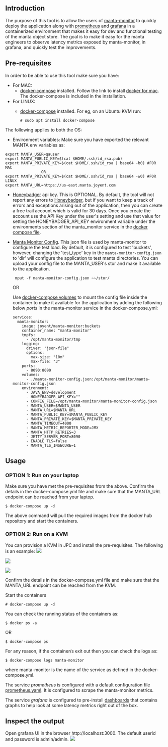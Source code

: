 ## Introduction

The purpose of this tool is to allow the users of [manta-monitor](https://github.com/joyent/manta-monitor)
to quickly deploy the application along with [prometheus](https://prometheus.io/docs/introduction/overview/)
and [grafana](https://grafana.com/docs/guides/getting_started/) in a containerized environment
that makes it easy for dev and functional testing of the manta object store.
The goal is to make it easy for the manta engineers to observe latency metrics
exposed by manta-monitor, in grafana, and quickly test the improvements.

## Pre-requisites
In order to be able to use this tool make sure you have:
* For MAC:
    * [docker-compose](https://docs.docker.com/compose/install/) installed. Follow the link to install [docker for mac](https://docs.docker.com/docker-for-mac/install/).
      The docker-compose is included in the installation.
* For LINUX:
    * [docker-compose](https://docs.docker.com/compose/install/) installed. 
      For eg, on an Ubuntu KVM run:
      
      ``` # sudo apt install docker-compose ```
      
The following applies to both the OS:
* Environment variables: Make sure you have exported the relevant MANTA env variables as:

``` 
export MANTA_USER=qauser
export MANTA_PUBLIC_KEY=$(cat $HOME/.ssh/id_rsa.pub)
export MANTA_PRIVATE_KEY=$(cat $HOME/.ssh/id_rsa | base64 -b0) #FOR MAC
                OR
export MANTA_PRIVATE_KEY=$(cat $HOME/.ssh/id_rsa | base64 -w0) #FOR LINUX
export MANTA_URL=https://us-east.manta.joyent.com

```
* [Honeybadger](https://github.com/joyent/manta-monitor/blob/master/doc/manta-monitor-deployment.md#honeybadger) api key.
  This is OPTIONAL. By default, the tool will not report any errors to [Honeybadger](https://www.honeybadger.io/), but
  if you want to keep a track of errors and exceptions arising out of the application, then you can create a free trail
  account which is valid for 30 days. Once you create the account use the API Key under the user's setting and
  use that value for setting the HONEYBADGER_API_KEY environment variable under the environments section of the
  manta_monitor service in the [docker compose file](docker-compose.yml).
  
* [Manta Monitor Config](./manta-monitor-config.json). This json file is used by manta-monitor to configure the test load.
  By default, it is configured to test 'buckets', however, changing the 'test_type' key in the ```manta-monitor-config.json```
  to 'dir' will configure the application to test manta directories. You can upload your config file to the MANTA_USER's 
  stor and make it available to the application.
  
   ```
    mput -f manta-monitor-config.json ~~/stor/
    ```
  OR
  
  Use [docker-compose volumes](https://docs.docker.com/compose/compose-file/compose-file-v2/#volume-configuration-reference)
  to mount the config file inside the container to make it available for the application by adding the following below *ports*
  in the manta-monitor service in the docker-compose.yml:
  ```
  services:
    manta-monitor:
      image: joyent/manta-monitor:buckets
      container_name: "manta-monitor"
      tmpfs:
        - /opt/manta-monitor/tmp
      logging:
        driver: "json-file"
        options:
          max-size: "10m"
          max-file: "3"
      ports:
        - 8090:8090
      volumes:
        - ./manta-monitor-config.json:/opt/manta-monitor/manta-monitor-config.json
      environment:
        - JAVA_ENV=development
        - HONEYBADGER_API_KEY=""
        - CONFIG_FILE=/opt/manta-monitor/manta-monitor-config.json
        - MANTA_USER=$MANTA_USER
        - MANTA_URL=$MANTA_URL
        - MANTA_PUBLIC_KEY=$MANTA_PUBLIC_KEY
        - MANTA_PRIVATE_KEY=$MANTA_PRIVATE_KEY
        - MANTA_TIMEOUT=4000
        - MANTA_METRIC_REPORTER_MODE=JMX
        - MANTA_HTTP_RETRIES=3
        - JETTY_SERVER_PORT=8090
        - ENABLE_TLS=false
        - MANTA_TLS_INSECURE=1
  ```
  
## Usage

### OPTION 1: Run on your laptop

Make sure you have met the pre-requisites from the above. Confirm the details in the docker-compose.yml file and make 
sure that the MANTA_URL endpoint can be reached from your laptop.

```
$ docker-compose up -d
```
The above command will pull the required images from the docker hub repository and start the containers.

### OPTION 2: Run on a KVM

You can provision a KVM in JPC and install the pre-requisites. The following is an example:
![](images/manta-monitor-kvm.png?raw=true)

![](images/manta-monitor-kvm-tags.png?raw=true)

![](images/manta-monitor-kvm-firewall.png)

Confirm the details in the docker-compose.yml file and make sure that the MANTA_URL endpoint can be reached from the KVM.

Start the containers

```
# docker-compose up -d
```
You can check the running status of the containers as:

```
$ docker ps -a
```
OR 

```
$ docker-compose ps
```

For any reason, if the container/s exit out then you can check the logs as:

```
$ docker-compose logs manta-monitor
``` 
where manta-monitor is the name of the service as defined in the docker-compose.yml.

The service *prometheus* is configured with a default configuration file [prometheus.yaml](prometheus/prometheus.yaml).
It is configured to scrape the manta-monitor metrics.

The service *grafana* is configured to pre-install [dashboards](grafana/dashboards) that contains graphs to help look at 
some latency metrics right out of the box.


## Inspect the output
Open grafana UI in the browser http://localhost:3000.
The default userid and password is admin/admin.
![](images/Manta-Monitor-Grafana.png?raw=true)
